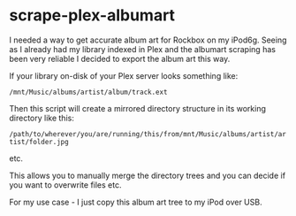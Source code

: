 # scrape-plex-albumart

I needed a way to get accurate album art for Rockbox on my iPod6g. Seeing as I already had my library indexed in Plex and the albumart scraping has been very reliable I decided to export the album art this way.

If your library on-disk of your Plex server looks something like:

```/mnt/Music/albums/artist/album/track.ext```

Then this script will create a mirrored directory structure in its working directory like this:

```/path/to/wherever/you/are/running/this/from/mnt/Music/albums/artist/artist/folder.jpg```

etc.

This allows you to manually merge the directory trees and you can decide if you want to overwrite files etc.

For my use case - I just copy this album art tree to my iPod over USB.
